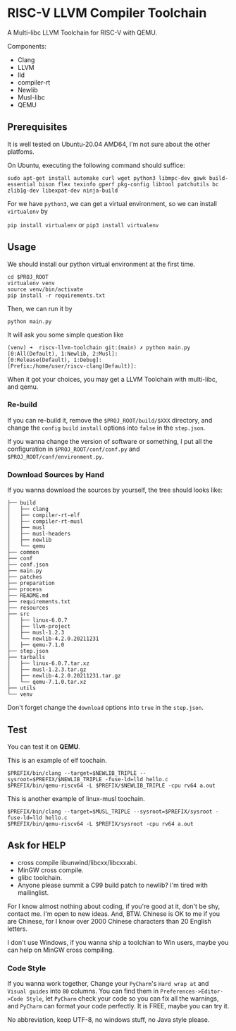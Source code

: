 # RISC-V LLVM Compiler Toolchain

A Multi-libc LLVM Toolchain for RISC-V with QEMU.

Components:
* Clang
* LLVM
* lld
* compiler-rt
* Newlib
* Musl-libc
* QEMU

## Prerequisites
It is well tested on Ubuntu-20.04 AMD64, I'm not sure about the other platfoms.

On Ubuntu, executing the following command should suffice:

`sudo apt-get install automake curl wget python3 libmpc-dev gawk build-essential bison flex texinfo gperf pkg-config libtool patchutils bc zlib1g-dev libexpat-dev ninja-build`

For we have `python3`, we can get a virtual environment, so we can install `virtualenv` by

`pip install virtualenv` or `pip3 install virtualenv`

## Usage
We should install our python virtual environment at the first time.

```
cd $PROJ_ROOT
virtualenv venv
source venv/bin/activate
pip install -r requirements.txt
```

Then, we can run it by

```
python main.py
```

It will ask you some simple question like

```
(venv) ➜  riscv-llvm-toolchain git:(main) ✗ python main.py 
[0:All(Default), 1:Newlib, 2:Musl]:
[0:Release(Default), 1:Debug]:
[Prefix:/home/user/riscv-clang(Default)]:
```

When it got your choices, you may get a LLVM Toolchain with multi-libc, and qemu.

### Re-build
If you can re-build it, remove the `$PROJ_ROOT/build/$XXX` directory, and change the `config` `build` `install` options into `false` in the `step.json`.

If you wanna change the version of software or something, I put all the configuration in `$PROJ_ROOT/conf/conf.py` and `$PROJ_ROOT/conf/environment.py`.


### Download Sources by Hand
If you wanna download the sources by yourself, the tree should looks like:

```
├── build
│   ├── clang
│   ├── compiler-rt-elf
│   ├── compiler-rt-musl
│   ├── musl
│   ├── musl-headers
│   ├── newlib
│   └── qemu
├── common
├── conf
├── conf.json
├── main.py
├── patches
├── preparation
├── process
├── README.md
├── requirements.txt
├── resources
├── src
│   ├── linux-6.0.7
│   ├── llvm-project
│   ├── musl-1.2.3
│   └── newlib-4.2.0.20211231
│   ├── qemu-7.1.0
├── step.json
├── tarballs
│   ├── linux-6.0.7.tar.xz
│   ├── musl-1.2.3.tar.gz
│   ├── newlib-4.2.0.20211231.tar.gz
│   └── qemu-7.1.0.tar.xz
├── utils
└── venv
```

Don't forget change the `download` options into `true` in the `step.json`.

## Test
You can test it on **QEMU**.

This is an example of elf toochain.
```
$PREFIX/bin/clang --target=$NEWLIB_TRIPLE --sysroot=$PREFIX/$NEWLIB_TRIPLE -fuse-ld=lld hello.c
$PREFIX/bin/qemu-riscv64 -L $PREFIX/$NEWLIB_TRIPLE -cpu rv64 a.out
```

This is another example of linux-musl toochain.
```
$PREFIX/bin/clang --target=$MUSL_TRIPLE --sysroot=$PREFIX/sysroot -fuse-ld=lld hello.c
$PREFIX/bin/qemu-riscv64 -L $PREFIX/sysroot -cpu rv64 a.out
```

## Ask for HELP
* cross compile libunwind/libcxx/libcxxabi.
* MinGW cross compile.
* glibc toolchain.
* Anyone please summit a C99 build patch to newlib?  I'm tired with mailinglist.

For I know almost nothing about coding, if you're good at it, don't be shy, contact me.
I'm open to new ideas.  And, BTW. Chinese is OK to me if you are Chinese, for I know over 2000 Chinese characters than 20 English letters.

I don't use Windows, if you wanna ship a toolchian to Win users, maybe you can help on MinGW cross compiling.

### Code Style
If you wanna work together, Change your `PyCharm`'s `Hard wrap at` and `Visual guides` into `80` columns.  You can find them in `Preferences->Editor->Code Style`, let `PyCharm` check your code so you can fix all the warnings, and `PyCharm` can format your code perfectly.  It is FREE, maybe you can try it.

No abbreviation, keep UTF-8, no windows stuff, no Java style please.
